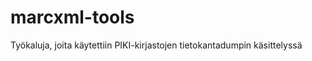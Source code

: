 marcxml-tools
=============

Työkaluja, joita käytettiin PIKI-kirjastojen tietokantadumpin käsittelyssä
